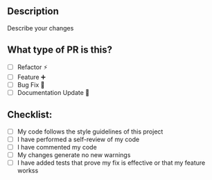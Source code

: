 ## Description
Describe your changes


## What type of PR is this?
- [ ]  Refactor :zap:
- [ ]  Feature :heavy_plus_sign:
- [ ]  Bug Fix :bug:
- [ ]  Documentation Update :closed_book:
 
## Checklist:
- [ ] My code follows the style guidelines of this project
- [ ] I have performed a self-review of my code
- [ ] I have commented my code
- [ ] My changes generate no new warnings
- [ ] I have added tests that prove my fix is effective or that my feature workss
